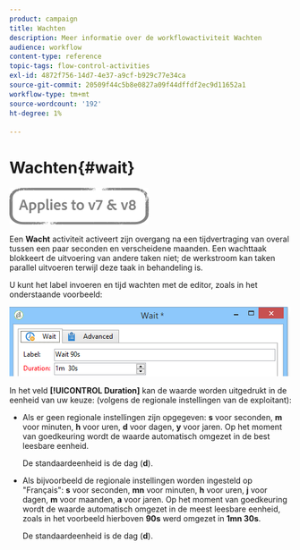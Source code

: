 ```yaml
---
product: campaign
title: Wachten
description: Meer informatie over de workflowactiviteit Wachten
audience: workflow
content-type: reference
topic-tags: flow-control-activities
exl-id: 4872f756-14d7-4e37-a9cf-b929c77e34ca
source-git-commit: 20509f44c5b8e0827a09f44dffdf2ec9d11652a1
workflow-type: tm+mt
source-wordcount: '192'
ht-degree: 1%

---
```


# Wachten{#wait}

![](../../assets/common.svg)

Een **Wacht** activiteit activeert zijn overgang na een tijdvertraging van overal tussen een paar seconden en verscheidene maanden. Een wachttaak blokkeert de uitvoering van andere taken niet; de werkstroom kan taken parallel uitvoeren terwijl deze taak in behandeling is.

U kunt het label invoeren en tijd wachten met de editor, zoals in het onderstaande voorbeeld:

![](assets/edit_wait.png)

In het veld **[!UICONTROL Duration]** kan de waarde worden uitgedrukt in de eenheid van uw keuze: (volgens de regionale instellingen van de exploitant):

* Als er geen regionale instellingen zijn opgegeven: **s** voor seconden, **m** voor minuten, **h** voor uren, **d** voor dagen, **y** voor jaren. Op het moment van goedkeuring wordt de waarde automatisch omgezet in de best leesbare eenheid.

   De standaardeenheid is de dag (**d**).

* Als bijvoorbeeld de regionale instellingen worden ingesteld op &quot;Français&quot;: **s** voor seconden, **mn** voor minuten, **h** voor uren, **j** voor dagen, **m** voor maanden, **a** voor jaren. Op het moment van goedkeuring wordt de waarde automatisch omgezet in de meest leesbare eenheid, zoals in het voorbeeld hierboven **90s** werd omgezet in **1mn 30s**.

   De standaardeenheid is de dag (**d**).
